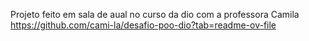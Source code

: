 Projeto feito em sala de aual no curso da dio com a professora Camila https://github.com/cami-la/desafio-poo-dio?tab=readme-ov-file
